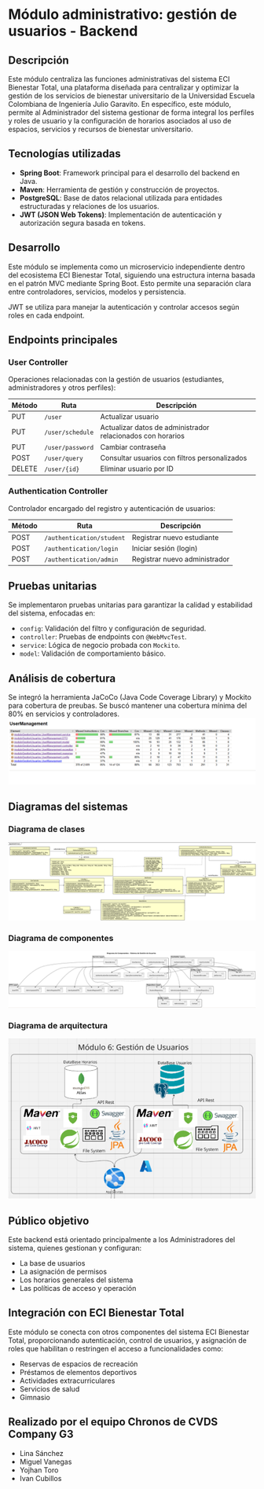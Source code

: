 # Módulo administrativo: gestión de usuarios - Backend
## Descripción
Este módulo centraliza las funciones administrativas del sistema ECI Bienestar Total, una plataforma diseñada para centralizar y optimizar la gestión de los servicios de bienestar universitario de la Universidad Escuela Colombiana de Ingeniería Julio Garavito. En específico, este módulo, permite al Administrador del sistema gestionar de forma integral los perfiles y roles de usuario y la configuración de horarios asociados al uso de espacios, servicios y recursos de bienestar universitario.

## Tecnologías utilizadas
- **Spring Boot**: Framework principal para el desarrollo del backend en Java.
- **Maven**: Herramienta de gestión y construcción de proyectos.
- **PostgreSQL**: Base de datos relacional utilizada para entidades estructuradas y relaciones de los usuarios.
- **JWT (JSON Web Tokens)**: Implementación de autenticación y autorización segura basada en tokens.

## Desarrollo 
Este módulo se implementa como un microservicio independiente dentro del ecosistema ECI Bienestar Total, siguiendo una estructura interna basada en el patrón MVC mediante Spring Boot. Esto permite una separación clara entre controladores, servicios, modelos y persistencia.

JWT se utiliza para manejar la autenticación y controlar accesos según roles en cada endpoint.

## Endpoints principales

### User Controller  
Operaciones relacionadas con la gestión de usuarios (estudiantes, administradores y otros perfiles):

| Método | Ruta             | Descripción                                             |
|--------|------------------|---------------------------------------------------------|
| PUT    | `/user`          | Actualizar usuario                                      |
| PUT    | `/user/schedule` | Actualizar datos de administrador relacionados con horarios |
| PUT    | `/user/password` | Cambiar contraseña                                      |
| POST   | `/user/query`    | Consultar usuarios con filtros personalizados          |
| DELETE | `/user/{id}`     | Eliminar usuario por ID                                 |

### Authentication Controller  
Controlador encargado del registro y autenticación de usuarios:

| Método | Ruta                      | Descripción                    |
|--------|---------------------------|-------------------------------|
| POST   | `/authentication/student` | Registrar nuevo estudiante     |
| POST   | `/authentication/login`   | Iniciar sesión (login)         |
| POST   | `/authentication/admin`   | Registrar nuevo administrador  |

## Pruebas unitarias
Se implementaron pruebas unitarias para garantizar la calidad y estabilidad del sistema, enfocadas en:
- `config`: Validación del filtro y configuración de seguridad.
- `controller`: Pruebas de endpoints con `@WebMvcTest`.
- `service`: Lógica de negocio probada con `Mockito`.
- `model`: Validación de comportamiento básico.

## Análisis de cobertura
Se integró la herramienta JaCoCo (Java Code Coverage Library) y Mockito para cobertura de preubas.
Se buscó mantener una cobertura mínima del 80% en servicios y controladores.
![](https://github.com/T-800-Squad/Chronos/blob/main/images/jacoco_chronos.png)

## Diagramas del sistemas

### Diagrama de clases
![](https://github.com/T-800-Squad/Chronos/blob/main/images/diag_clases.png)
### Diagrama de componentes
![](https://github.com/T-800-Squad/Chronos/blob/main/images/diag_comp.png)
### Diagrama de arquitectura
![](https://github.com/T-800-Squad/Chronos/blob/main/images/diag_arq.png)

## Público objetivo
Este backend está orientado principalmente a los Administradores del sistema, quienes gestionan y configuran:
- La base de usuarios
- La asignación de permisos
- Los horarios generales del sistema
- Las políticas de acceso y operación

## Integración con ECI Bienestar Total
Este módulo se conecta con otros componentes del sistema ECI Bienestar Total, proporcionando autenticación, control de usuarios, y asignación de roles que habilitan o restringen el acceso a funcionalidades como:
- Reservas de espacios de recreación
- Préstamos de elementos deportivos
- Actividades extracurriculares
- Servicios de salud
- Gimnasio

## Realizado por el equipo Chronos de CVDS Company G3
- Lina Sánchez
- Miguel Vanegas
- Yojhan Toro
- Ivan Cubillos 
